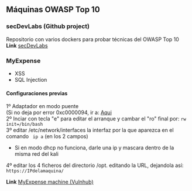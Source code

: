 ## Máquinas OWASP Top 10

### secDevLabs (Github project)
Repositorio con varios dockers para probar técnicas del OWASP Top 10  
**Link** <a href="https://github.com/globocom/secDevLabs">secDevLabs</a>  

### MyExpense
* XSS
* SQL Injection

#### Configuraciones previas
1º Adaptador en modo puente  
(Si no deja por error 0xc0000094, ir a: <a href="https://www.youtube.com/watch?v=-Xqgl4DnKG0"> Aqui </a>  
2º Inciar con tecla "e" para editar el arranque y cambar el "ro" final por: ```rw init=/bin/bash```  
3º editar /etc/network/interfaces la interfaz por la que aparezca en el comando ``` ip a``` (en los 2 campos)  
 * Si en modo dhcp no funciona, darle una ip y mascara dentro de la misma red del kali

  
4º editar los 4 ficheros del directorio /opt. editando la URL, dejandola así: ```https://IPdelamaquina/```

**Link** <a href="https://www.vulnhub.com/entry/myexpense-1,405/">MyExpense machine (Vulnhub)</a>  


